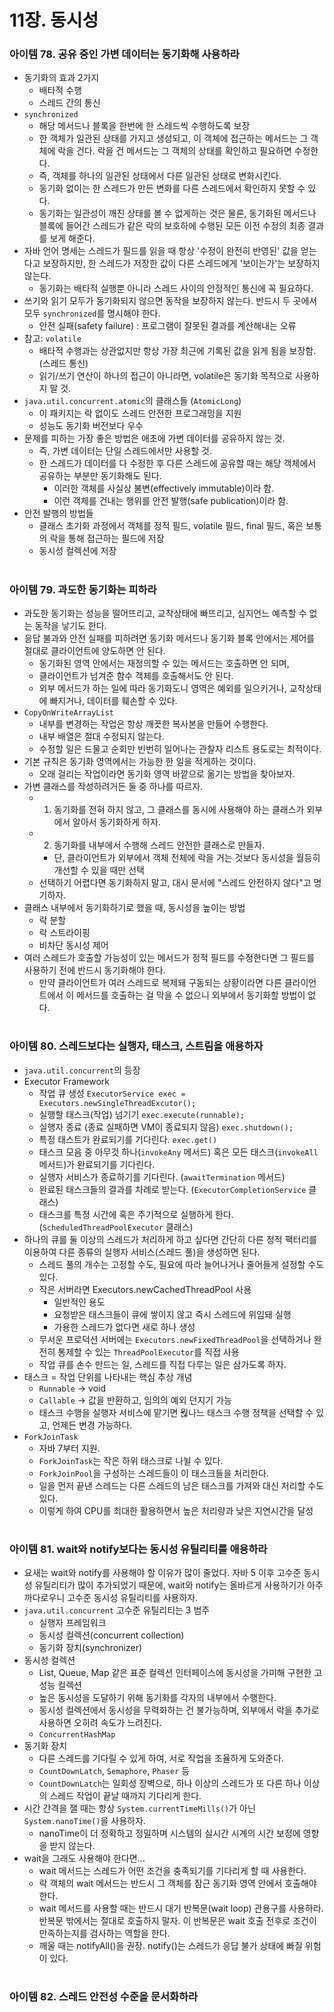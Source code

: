 # 11장. 동시성
### 아이템 78. 공유 중인 가변 데이터는 동기화해 사용하라
- 동기화의 효과 2가지
  - 배타적 수행
  - 스레드 간의 통신
- `synchronized`
  - 해당 메서드나 블록을 한번에 한 스레드씩 수행하도록 보장
  - 한 객체가 일관된 상태를 가지고 생성되고, 이 객체에 접근하는 메서드는 그 객체에 락을 건다. 락을 건 메서드는 그 객체의 상태를 확인하고 필요하면 수정한다.
  - 즉, 객체를 하나의 일관된 상태에서 다른 일관된 상태로 변화시킨다.
  - 동기화 없이는 한 스레드가 만든 변화를 다른 스레드에서 확인하지 못할 수 있다.
  - 동기화는 일관성이 깨진 상태를 볼 수 없게하는 것은 물론, 동기화된 메서드나 블록에 들어간 스레드가 같은 락의 보호하에 수행된 모든 이전 수정의 최종 결과를 보게 해준다.
- 자바 언어 명세는 스레드가 필드를 읽을 때 항상 '수정이 완전히 반영된' 값을 얻는다고 보장하지만, 한 스레드가 저장한 값이 다른 스레드에게 '보이는가'는 보장하지 않는다.
  - 동기화는 배타적 실행뿐 아니라 스레드 사이의 안정적인 통신에 꼭 필요하다.
- 쓰기와 읽기 모두가 동기화되지 않으면 동작을 보장하지 않는다. 반드시 두 곳에서 모두 `synchronized`를 명시해야 한다.
  - 안전 실패(safety failure) : 프로그램이 잘못된 결과를 계산해내는 오류 
- 참고: `volatile`
  - 배타적 수행과는 상관없지만 항상 가장 최근에 기록된 값을 읽게 됨을 보장함. (스레드 통신)
  - 읽기/쓰기 연산이 하나의 접근이 아니라면, volatile은 동기화 목적으로 사용하지 말 것.
- `java.util.concurrent.atomic`의 클래스들 (`AtomicLong`)
  - 이 패키지는 락 없이도 스레드 안전한 프로그래밍을 지원
  - 성능도 동기화 버전보다 우수
- 문제를 피하는 가장 좋은 방법은 애초에 가변 데이터를 공유하지 않는 것.
  - 즉, 가변 데이터는 단일 스레드에서만 사용할 것.
  - 한 스레드가 데이터를 다 수정한 후 다른 스레드에 공유할 때는 해당 객체에서 공유하는 부분만 동기화해도 된다. 
    - 이러한 객체를 사실상 불변(effectively immutable)이라 함.
    - 이런 객체를 건내는 행위를 안전 발행(safe publication)이라 함.
- 안전 발행의 방법들
  - 클래스 초기화 과정에서 객체를 정적 필드, volatile 필드, final 필드, 혹은 보통의 락을 통해 접근하는 필드에 저장
  - 동시성 컬렉션에 저장

#
### 아이템 79. 과도한 동기화는 피하라
- 과도한 동기화는 성능을 떨어뜨리고, 교착상태에 빠뜨리고, 심지언느 예측할 수 없는 동작을 낳기도 한다.
- 응답 불과와 안전 실패를 피하려면 동기화 메서드나 동기화 블록 안에서는 제어를 절대로 클라이언트에 양도하면 안 된다.
  - 동기화된 영역 안에서는 재정의할 수 있는 메서드는 호출하면 안 되며,
  - 클라이언트가 넘겨준 함수 객체를 호출해서도 안 된다.
  - 외부 메서드가 하는 일에 따라 동기화도니 영역은 예외를 일으키거나, 교착상태에 빠지거나, 데이터를 훼손할 수 있다.
- `CopyOnWriteArrayList`
  - 내부를 변경하는 작업은 항상 깨끗한 복사본을 만들어 수행한다.
  - 내부 배열은 절대 수정되지 않는다.
  - 수정할 일은 드물고 순회만 빈번히 일어나는 관찰자 리스트 용도로는 최적이다.
- 기본 규칙은 동기화 영역에서는 가능한 한 일을 적게하는 것이다.
  - 오래 걸리는 작업이라면 동기화 영역 바깥으로 옮기는 방법을 찾아보자.
- 가변 클래스를 작성하려거든 둘 중 하나를 따르자.
  - 1. 동기화를 전혀 하지 않고, 그 클래스를 동시에 사용해야 하는 클래스가 외부에서 알아서 동기화하게 하자.
  - 2. 동기화를 내부에서 수행해 스레드 안전한 클래스로 만들자.
    - 단, 클라이언트가 외부에서 객체 전체에 락을 거는 것보다 동시성을 월등히 개선할 수 있을 때만 선택
  - 선택하기 어렵다면 동기화하지 말고, 대시 문서에 "스레드 안전하지 않다"고 명기하자.
- 클래스 내부에서 동기화하기로 했을 때, 동시성을 높이는 방법
  - 락 분할
  - 락 스트라이핑
  - 비차단 동시성 제어
- 여러 스레드가 호출할 가능성이 있는 메서드가 정적 필드를 수정한다면 그 필드를 사용하기 전에 반드시 동기화해야 한다.
  - 만약 클라이언트가 여러 스레드로 복제돼 구동되는 상황이라면 다른 클라이언트에서 이 메서드를 호출하는 걸 막을 수 없으니 외부에서 동기화할 방법이 없다.

#
### 아이템 80. 스레드보다는 실행자, 태스크, 스트림을 애용하자
- `java.util.concurrent`의 등장
- Executor Framework
  - 작업 큐 생성 `ExecutorService exec = Executors.newSingleThreadExcutor();`
  - 실행할 태스크(작업) 넘기기 `exec.execute(runnable);`
  - 실행자 종료 (종료 실패하면 VM이 종료되지 않음) `exec.shutdown();`
  - 특정 태스트가 완료되기를 기다린다. `exec.get()`
  - 태스크 모음 중 아무것 하나(`invokeAny` 메서드) 혹은 모든 태스크(`invokeAll` 메서드)가 완료되기를 기다린다.
  - 실행자 서비스가 종료하기를 기다린다. (`awaitTermination` 메서드)
  - 완료된 태스크들의 결과를 차례로 받는다. (`ExecutorCompletionService` 클래스)
  - 태스크를 특정 시간에 혹은 주기적으로 실행하게 한다. (`ScheduledThreadPoolExecutor` 클래스)
- 하나의 큐를 둘 이상의 스레드가 처리하게 하고 싶다면 간단히 다른 정적 팩터리를 이용하여 다른 종류의 실행자 서비스(스레드 풀)을 생성하면 된다.
  - 스레드 풀의 개수는 고정할 수도, 필요에 따라 늘어나거나 줄어들게 설정할 수도 있다.
  - 작은 서버라면 Executors.newCachedThreadPool 사용
    - 일반적인 용도
    - 요청받은 태스크들이 큐에 쌓이지 않고 즉시 스레드에 위임돼 실행
    - 가용한 스레드가 없다면 새로 하나 생성
  - 무서운 프로덕션 서버에는 `Executors.newFixedThreadPool`을 선택하거나 완전히 통제할 수 있는 `ThreadPoolExecutor`를 직접 사용
  - 작업 큐를 손수 만드는 일, 스레드를 직접 다루는 일은 삼가도록 하자.
- 태스크 = 작업 단위를 나타내는 핵심 추상 개념
  - `Runnable` -> void
  - `Callable` -> 값을 반환하고, 임의의 예외 던지기 가능
  - 태스크 수행을 실행자 서비스에 맡기면 웒나느 태스크 수행 정책을 선택할 수 있고, 언제든 변경 가능하다.
- `ForkJoinTask`
  - 자바 7부터 지원.
  - `ForkJoinTask`는 작은 하위 태스크로 나뉠 수 있다.
  - `ForkJoinPool`을 구성하는 스레드들이 이 태스크들을 처리한다.
  - 일을 먼저 끝낸 스레드는 다른 스레드의 남은 태스크를 가져와 대신 처리할 수도 있다.
  - 이렇게 하여 CPU를 최대한 활용하면서 높은 처리량과 낮은 지연시간을 달성

#
### 아이템 81. wait와 notify보다는 동시성 유틸리티를 애용하라
- 요새는 wait와 notify를 사용해야 할 이유가 많이 줄었다. 자바 5 이후 고수준 동시성 유틸리티가 많이 추가되었기 때문에, wait와 notify는 올바르게 사용하기가 아주 까다로우니 고수준 동시성 유틸리티를 사용하자.
- `java.util.concurrent` 고수준 유틸리티는 3 범주
  - 실행자 프레임워크
  - 동시성 컬렉션(concurrent collection)
  - 동기화 장치(synchronizer)
- 동시성 컬렉션
  - List, Queue, Map 같은 표준 컬렉션 인터페이스에 동시성을 가미해 구현한 고성능 컬렉션
  - 높은 동시성을 도달하기 위해 동기화를 각자의 내부에서 수행한다.
  - 동시성 컬렉션에서 동시성을 무력화하는 건 불가능하며, 외부에서 락을 추가로 사용하면 오히려 속도가 느려진다. 
  - `ConcurrentHashMap`
- 동기화 장치
  - 다른 스레드를 기다릴 수 있게 하여, 서로 작업을 조율하게 도와준다.
  - `CountDownLatch`, `Semaphore`, `Phaser` 등
  - `CountDownLatch`는 일회성 장벽으로, 하나 이상의 스레드가 또 다른 하나 이상의 스레드 작업이 끝날 때까지 기다리게 한다.
- 시간 간격을 잴 때는 항상 `System.currentTimeMills()`가 아닌 `System.nanoTime()`을 사용하자.
  - nanoTime이 더 정확하고 정밀하며 시스템의 실시간 시계의 시간 보정에 영향을 받지 않는다.
- wait을 그래도 사용해야 한다면...
  - wait 메서드는 스레드가 어떤 조건을 충족되기를 기다리게 할 때 사용한다.
  - 락 객체의 wait 메서드는 반드시 그 객체를 잠근 동기화 영역 안에서 호출해야 한다.
  - wait 메서드를 사용할 때는 반드시 대기 반복문(wait loop) 관용구를 사용하라. 반복문 밖에서는 절대로 호출하지 말자. 이 반복문은 wait 호출 전후로 조건이 만족하는지를 검사하는 역할을 한다.
  - 깨울 때는 notifyAll()을 권장. notify()는 스레드가 응답 불가 상태에 빠질 위험이 있다.

#
### 아이템 82. 스레드 안전성 수준을 문서화하라
